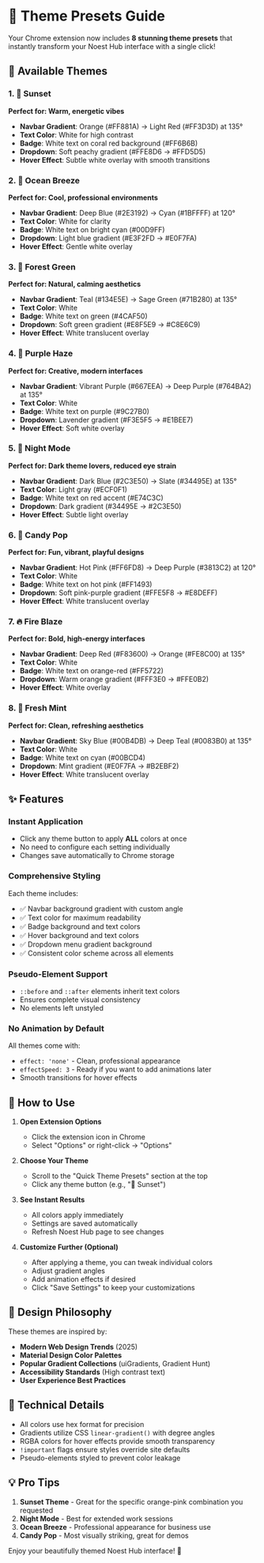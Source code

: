 # 🎨 Theme Presets Guide

Your Chrome extension now includes **8 stunning theme presets** that instantly transform your Noest Hub interface with a single click!

## 🌈 Available Themes

### 1. 🌅 Sunset
**Perfect for: Warm, energetic vibes**
- **Navbar Gradient**: Orange (#FF881A) → Light Red (#FF3D3D) at 135°
- **Text Color**: White for high contrast
- **Badge**: White text on coral red background (#FF6B6B)
- **Dropdown**: Soft peachy gradient (#FFE8D6 → #FFD5D5)
- **Hover Effect**: Subtle white overlay with smooth transitions

### 2. 🌊 Ocean Breeze
**Perfect for: Cool, professional environments**
- **Navbar Gradient**: Deep Blue (#2E3192) → Cyan (#1BFFFF) at 120°
- **Text Color**: White for clarity
- **Badge**: White text on bright cyan (#00D9FF)
- **Dropdown**: Light blue gradient (#E3F2FD → #E0F7FA)
- **Hover Effect**: Gentle white overlay

### 3. 🌲 Forest Green
**Perfect for: Natural, calming aesthetics**
- **Navbar Gradient**: Teal (#134E5E) → Sage Green (#71B280) at 135°
- **Text Color**: White
- **Badge**: White text on green (#4CAF50)
- **Dropdown**: Soft green gradient (#E8F5E9 → #C8E6C9)
- **Hover Effect**: White translucent overlay

### 4. 💜 Purple Haze
**Perfect for: Creative, modern interfaces**
- **Navbar Gradient**: Vibrant Purple (#667EEA) → Deep Purple (#764BA2) at 135°
- **Text Color**: White
- **Badge**: White text on purple (#9C27B0)
- **Dropdown**: Lavender gradient (#F3E5F5 → #E1BEE7)
- **Hover Effect**: Soft white overlay

### 5. 🌙 Night Mode
**Perfect for: Dark theme lovers, reduced eye strain**
- **Navbar Gradient**: Dark Blue (#2C3E50) → Slate (#34495E) at 135°
- **Text Color**: Light gray (#ECF0F1)
- **Badge**: White text on red accent (#E74C3C)
- **Dropdown**: Dark gradient (#34495E → #2C3E50)
- **Hover Effect**: Subtle light overlay

### 6. 🍬 Candy Pop
**Perfect for: Fun, vibrant, playful designs**
- **Navbar Gradient**: Hot Pink (#FF6FD8) → Deep Purple (#3813C2) at 120°
- **Text Color**: White
- **Badge**: White text on hot pink (#FF1493)
- **Dropdown**: Soft pink-purple gradient (#FFE5F8 → #E8DEFF)
- **Hover Effect**: White translucent overlay

### 7. 🔥 Fire Blaze
**Perfect for: Bold, high-energy interfaces**
- **Navbar Gradient**: Deep Red (#F83600) → Orange (#FE8C00) at 135°
- **Text Color**: White
- **Badge**: White text on orange-red (#FF5722)
- **Dropdown**: Warm orange gradient (#FFF3E0 → #FFE0B2)
- **Hover Effect**: White overlay

### 8. 🍃 Fresh Mint
**Perfect for: Clean, refreshing aesthetics**
- **Navbar Gradient**: Sky Blue (#00B4DB) → Deep Teal (#0083B0) at 135°
- **Text Color**: White
- **Badge**: White text on cyan (#00BCD4)
- **Dropdown**: Mint gradient (#E0F7FA → #B2EBF2)
- **Hover Effect**: White translucent overlay

## ✨ Features

### Instant Application
- Click any theme button to apply **ALL** colors at once
- No need to configure each setting individually
- Changes save automatically to Chrome storage

### Comprehensive Styling
Each theme includes:
- ✅ Navbar background gradient with custom angle
- ✅ Text color for maximum readability
- ✅ Badge background and text colors
- ✅ Hover background and text colors
- ✅ Dropdown menu gradient background
- ✅ Consistent color scheme across all elements

### Pseudo-Element Support
- `::before` and `::after` elements inherit text colors
- Ensures complete visual consistency
- No elements left unstyled

### No Animation by Default
All themes come with:
- `effect: 'none'` - Clean, professional appearance
- `effectSpeed: 3` - Ready if you want to add animations later
- Smooth transitions for hover effects

## 🎯 How to Use

1. **Open Extension Options**
   - Click the extension icon in Chrome
   - Select "Options" or right-click → "Options"

2. **Choose Your Theme**
   - Scroll to the "Quick Theme Presets" section at the top
   - Click any theme button (e.g., "🌅 Sunset")

3. **See Instant Results**
   - All colors apply immediately
   - Settings are saved automatically
   - Refresh Noest Hub page to see changes

4. **Customize Further (Optional)**
   - After applying a theme, you can tweak individual colors
   - Adjust gradient angles
   - Add animation effects if desired
   - Click "Save Settings" to keep your customizations

## 🎨 Design Philosophy

These themes are inspired by:
- **Modern Web Design Trends** (2025)
- **Material Design Color Palettes**
- **Popular Gradient Collections** (uiGradients, Gradient Hunt)
- **Accessibility Standards** (High contrast text)
- **User Experience Best Practices**

## 🔧 Technical Details

- All colors use hex format for precision
- Gradients utilize CSS `linear-gradient()` with degree angles
- RGBA colors for hover effects provide smooth transparency
- `!important` flags ensure styles override site defaults
- Pseudo-elements styled to prevent color leakage

## 💡 Pro Tips

1. **Sunset Theme** - Great for the specific orange-pink combination you requested
2. **Night Mode** - Best for extended work sessions
3. **Ocean Breeze** - Professional appearance for business use
4. **Candy Pop** - Most visually striking, great for demos

Enjoy your beautifully themed Noest Hub interface! 🚀
